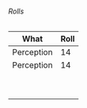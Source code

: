 
###### Rolls
| What       | Roll |
| ---------- | ---- |
| Perception | 14   |
| Perception | 14   |
|            |      |
|            |      |
|            |      |
|            |      |
|            |      |
|            |      |
|            |      |
|            |      |
|            |      |